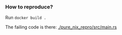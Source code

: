 ### How to reproduce?

Run `docker build .`

The failing code is there: [./pure_nix_repro/src/main.rs](pure_nix_repro/src/main.rs)

